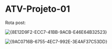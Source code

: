 # ATV-Projeto-01

Rota post:

![{8E12D9F2-ECC7-41BB-9ACB-E46E64B32523}](https://github.com/user-attachments/assets/129431c9-dba8-423c-b6f0-5021fb8ebc87)

![{9AC0716B-6755-4EC7-992E-3E4AF37C53DD}](https://github.com/user-attachments/assets/5fffdc59-cb94-42fd-b510-1d2115de5337)

